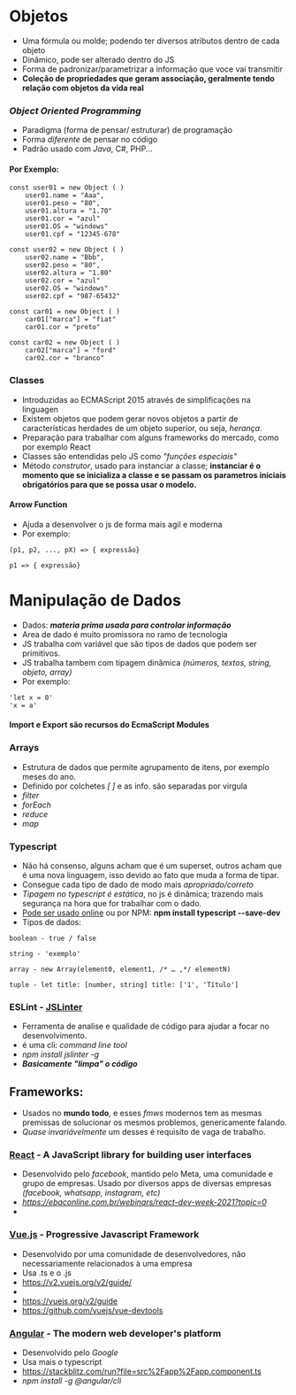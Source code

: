 # Objetos   

- Uma fórmula ou molde; podendo ter diversos atributos dentro de cada objeto
- Dinâmico, pode ser alterado dentro do JS
- Forma de padronizar/parametrizar a informação que voce vai transmitir
- **Coleção de propriedades que geram associação, geralmente tendo relação com objetos da vida real**

### *Object Oriented Programming*   

- Paradigma (forma de pensar/ estruturar) de programação   
- Forma *diferente* de pensar no código
- Padrão usado com *Java*, C#, PHP...

#### Por Exemplo:

```
const user01 = new Object ( )
    user01.name = "Aaa",
    user01.peso = "80",
    user01.altura = "1.70"
    user01.cor = "azul"
    user01.OS = "windows"
    user01.cpf = "12345-678"

const user02 = new Object ( )
    user02.name = "Bbb",
    user02.peso = "80",
    user02.altura = "1.80"
    user02.cor = "azul"
    user02.OS = "windows"
    user02.cpf = "987-65432"

const car01 = new Object ( )
    car01["marca"] = "fiat"
    car01.cor = "preto"

const car02 = new Object ( )
    car02["marca"] = "ford"
    car02.cor = "branco"

```    

### Classes   

- Introduzidas ao ECMAScript 2015 através de simplificações na linguagen
- Existem objetos que podem gerar novos objetos a partir de características herdades de um objeto superior, ou seja, *herança*.
- Preparação para trabalhar com alguns frameworks do mercado, como por exemplo React 
- Classes são entendidas pelo JS como *"funções especiais"*
- Método *construtor*, usado para instanciar a classe; **instanciar é o momento que se inicializa a classe e se passam os parametros iniciais obrigatórios para que se possa usar o modelo.**

#### Arrow Function   

- Ajuda a desenvolver o js de forma mais agil e moderna
- Por exemplo:
```
(p1, p2, ..., pX) => { expressão}

p1 => { expressão}
```  

# Manipulação de Dados   

- Dados: ***materia prima usada para controlar informação***
- Area de dado é muito promissora no ramo de tecnologia
- JS trabalha com variável que são tipos de dados que podem ser primitivos.
- JS trabalha tambem com tipagem dinâmica *(números, textos, string, objeto, array)*
- Por exemplo:
```
'let x = 0'
'x = a'
``` 
   
#### Import e Export são recursos do EcmaScript Modules   

### Arrays   

- Estrutura de dados que permite agrupamento de itens, por exemplo meses do ano.
- Definido por colchetes *[ ]* e as info. são separadas por virgula
- *filter*
- *forEach*
- *reduce*
- *map*   

### Typescript   

- Não há consenso, alguns acham que é um superset, outros acham que é uma nova linguagem, isso devido ao fato que muda a forma de tipar.
- Consegue cada tipo de dado de modo mais *apropriado/correto*
- *Tipagem no typescript é estática*, no js é dinâmica; trazendo mais segurança na hora que for trabalhar com o dado.
- [Pode ser usado online](https://typescriptlang.org/play) ou por NPM: **npm install typescript --save-dev**
- Tipos de dados:   

```
boolean - true / false

string - 'exemplo'

array - new Array(element0, element1, /* … ,*/ elementN)

tuple - let title: [number, string] title: ['1', 'Título']
```   

### ESLint - [JSLinter](https://npmjs.com/package/jslinter)   

- Ferramenta de analise e qualidade de código para ajudar a focar no desenvolvimento.
- é uma cli: *command line tool*
- *npm install jslinter -g*
- ***Basicamente "limpa" o código***    

## Frameworks:   

- Usados no **mundo todo**, e esses *fmws* modernos tem as mesmas premissas de solucionar os mesmos problemos, genericamente falando.
- *Quase invariávelmente* um desses é requisito de vaga de trabalho.   

### [React](https://reactjs.org) - A JavaScript library for building user interfaces
- Desenvolvido pelo *facebook*, mantido pelo Meta, uma comunidade e grupo de empresas. Usado por diversos apps de diversas empresas *(facebook, whatsapp, instagram, etc)*
- *https://ebaconline.com.br/webinars/react-dev-week-2021?topic=0*
- 


### [Vue.js](https://vuejs.org) - Progressive Javascript Framework
- Desenvolvido por uma comunidade de desenvolvedores, não necessariamente relacionados à uma empresa
- Usa .ts e o .js
- https://v2.vuejs.org/v2/guide/
- 
- https://vuejs.org/v2/guide
- https://github.com/vuejs/vue-devtools    

### [Angular](https://angular.io/start#prerequisites) - The modern web developer's platform
- Desenvolvido pelo *Google*
- Usa mais o typescript
- https://stackblitz.com/run?file=src%2Fapp%2Fapp.component.ts
- *npm install -g @angular/cli*